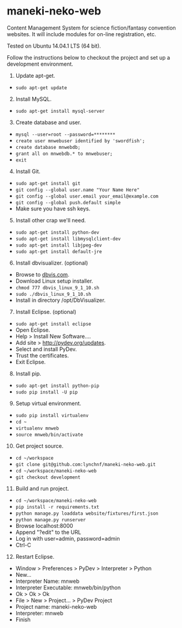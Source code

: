 maneki-neko-web
===============

Content Management System for science fiction/fantasy convention websites. It will include modules for on-line registration, etc.

Tested on Ubuntu 14.04.1 LTS (64 bit).

Follow the instructions below to checkout the project and set up a development environment.

1. Update apt-get.
  - `sudo apt-get update`

2. Install MySQL.
  - `sudo apt-get install mysql-server`

3. Create database and user.
  - `mysql --user=root --password=********`
  - `create user mnwebuser identified by 'swordfish';`
  - `create database mnwebdb;`
  - `grant all on mnwebdb.* to mnwebuser;`
  - `exit`

4. Install Git.
  - `sudo apt-get install git`
  - `git config --global user.name "Your Name Here"`
  - `git config --global user.email your_email@example.com`
  - `git config --global push.default simple`
  - Make sure you have ssh keys.

5. Install other crap we'll need.
  - `sudo apt-get install python-dev`
  - `sudo apt-get install libmysqlclient-dev`
  - `sudo apt-get install libjpeg-dev`
  - `sudo apt-get install default-jre`

6. Install dbvisualizer. (optional)
  - Browse to [dbvis.com](http://www.dbvis.com/).
  - Download Linux setup installer.
  - `chmod 777 dbvis_linux_9_1_10.sh`
  - `sudo ./dbvis_linux_9_1_10.sh`
  - Install in directory /opt/DbVisualizer.

7. Install Eclipse. (optional)
  - `sudo apt-get install eclipse`
  - Open Eclipse.
  - Help > Install New Software....
  - Add site > http://pydev.org/updates.
  - Select and install PyDev.
  - Trust the certificates.
  - Exit Eclipse.

8. Install pip.
  - `sudo apt-get install python-pip`
  - `sudo pip install -U pip`

9. Setup virtual environment.
  - `sudo pip install virtualenv`
  - `cd ~`
  - `virtualenv mnweb`
  - `source mnweb/bin/activate`

10. Get project source.
  - `cd ~/workspace`
  - `git clone git@github.com:lynchnf/maneki-neko-web.git`
  - `cd ~/workspace/maneki-neko-web`
  - `git checkout development`

11. Build and run project.
  - `cd ~/workspace/maneki-neko-web`
  - `pip install -r requirements.txt`
  - `python manage.py loaddata website/fixtures/first.json`
  - `python manage.py runserver`
  - Browse localhost:8000
  - Append "?edit" to the URL
  - Log in with user=admin, password=admin
  - Ctrl-C

12. Restart Eclipse.
  - Window > Preferences > PyDev > Interpreter > Python
  - New...
  - Interpreter Name: mnweb
  - Interpreter Executable: mnweb/bin/python
  - Ok > Ok > Ok
  - File > New > Project... > PyDev Project
  - Project name: maneki-neko-web
  - Interpreter: mnweb
  - Finish